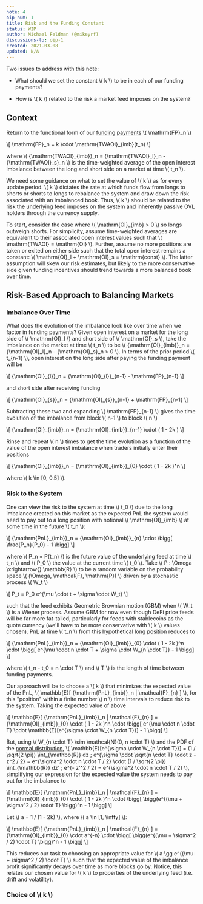 ```yaml
---
note: 4
oip-num: 1
title: Risk and the Funding Constant
status: WIP
author: Michael Feldman (@mikeyrf)
discussions-to: oip-1
created: 2021-03-08
updated: N/A
---
```


Two issues to address with this note:

- What should we set the constant \\( k \\) to be in each of our funding payments?

- How is \\( k \\) related to the risk a market feed imposes on the system?


## Context

Return to the functional form of our [funding payments](note-1) \\( \mathrm{FP}_n \\)

\\[ \mathrm{FP}\_n = k \cdot \mathrm{TWAOI}\_{imb}(t_n) \\]

where \\( {\mathrm{TWAOI}\_{imb}}_n = {\mathrm{TWAOI}_l}_n - {\mathrm{TWAOI}_s}_n \\) is the time-weighted average of the open interest imbalance between the long and short side on a market at time \\( t_n \\).

We need some guidance on what to set the value of \\( k \\) as for every update period. \\( k \\) dictates the rate at which funds flow from longs to shorts or shorts to longs to rebalance the system and draw down the risk associated with an imbalanced book. Thus, \\( k \\) should be related to the risk the underlying feed imposes on the system and inherently passive OVL holders through the currency supply.

To start, consider the case where \\( \mathrm{OI}_{imb} > 0 \\) so longs outweigh shorts. For simplicity, assume time-weighted averages are equivalent to their associated open interest values such that \\( \mathrm{TWAOI} = \mathrm{OI} \\). Further, assume no more positions are taken or exited on either side such that the total open interest remains a constant: \\( \mathrm{OI}_l + \mathrm{OI}_s = \mathrm{const} \\). The latter assumption will skew our risk estimates, but likely to the more conservative side given funding incentives should trend towards a more balanced book over time.


## Risk-Based Approach to Balancing Markets

### Imbalance Over Time

What does the evolution of the imbalance look like over time  when we factor in funding payments? Given open interest on a market for the long side of \\( \mathrm{OI}_l \\) and short side of \\( \mathrm{OI}_s \\), take the imbalance on the market at time \\( t_n \\) to be \\( {\mathrm{OI}\_{imb}}\_n = {\mathrm{OI}_l}_n - {\mathrm{OI}_s}_n > 0 \\). In terms of the prior period \\( t\_{n-1} \\), open interest on the long side after paying the funding payment will be

\\[ {\mathrm{OI}\_{l}}_n = {\mathrm{OI}\_{l}}\_{n-1} - \mathrm{FP}\_{n-1} \\]

and short side after receiving funding

\\[ {\mathrm{OI}\_{s}}_n = {\mathrm{OI}\_{s}}\_{n-1} + \mathrm{FP}\_{n-1} \\]

Subtracting these two and expanding \\( \mathrm{FP}_{n-1} \\) gives the time evolution of the imbalance from block \\( n-1 \\) to block \\( n \\)

\\[ {\mathrm{OI}\_{imb}}_n = {\mathrm{OI}\_{imb}}\_{n-1} \cdot ( 1 - 2k ) \\]

Rinse and repeat \\( n \\) times to get the time evolution as a function of the value of the open interest imbalance when traders initially enter their positions

\\[ {\mathrm{OI}\_{imb}}_n = {\mathrm{OI}\_{imb}}\_{0} \cdot ( 1 - 2k )^n \\]

where \\( k \in [0, 0.5] \\).


### Risk to the System

One can view the risk to the system at time \\( t_0 \\) due to the long imbalance created on this market as the expected PnL the system would need to pay out to a long position with notional \\( \mathrm{OI}_{imb} \\) at some time in the future \\( t_n \\):

\\[ {\mathrm{PnL}\_{imb}}_n = {\mathrm{OI}\_{imb}}\_{n} \cdot \bigg[ \frac{P_n}{P_0} - 1 \bigg] \\]

where \\( P_n = P(t_n) \\) is the future value of the underlying feed at time \\( t_n \\) and \\( P_0 \\) the value at the current time \\( t_0 \\). Take \\( P : \Omega \xrightarrow{} \mathbb{R} \\) to be a random variable on the probability space \\( (\Omega, \mathcal{F}, \mathrm{P}) \\) driven by a stochastic process \\( W_t \\)

\\[ P_t = P_0 e^{\mu \cdot t + \sigma \cdot W_t} \\]

such that the feed exhibits Geometric Brownian motion (GBM) when \\( W_t \\) is a Wiener process. Assume GBM for now even though DeFi price feeds will be far more fat-tailed, particularly for feeds with stablecoins as the quote currency (we'll have to be more conservative with \\( k \\) values chosen). PnL at time \\( t_n \\) from this hypothetical long position reduces to

\\[ {\mathrm{PnL}\_{imb}}_n = {\mathrm{OI}\_{imb}}\_{0} \cdot ( 1 - 2k )^n \cdot \bigg[ e^{\mu \cdot n \cdot T + \sigma \cdot W\_{n \cdot T}}  - 1 \bigg] \\]

where \\( t_n - t_0 = n \cdot T \\) and \\( T \\) is the length of time between funding payments.

Our approach will be to choose a \\( k \\) that minimizes the expected value of the PnL, \\( \mathbb{E}[ {\mathrm{PnL}\_{imb}}\_n \| \mathcal{F}_{n} ] \\), for this "position" within a finite number \\( n \\) time intervals to reduce risk to the system. Taking the expected value of above

\\[ \mathbb{E}[ {\mathrm{PnL}\_{imb}}\_n \| \mathcal{F}_{n} ] = {\mathrm{OI}\_{imb}}\_{0} \cdot ( 1 - 2k )^n \cdot \bigg[ e^{\mu \cdot n \cdot T} \cdot \mathbb{E}[e^{\sigma \cdot W\_{n \cdot T}}]  - 1 \bigg] \\]

But, using \\( W_{n \cdot T} \sim \mathcal{N}(0, n \cdot T) \\) and the PDF of the [normal distribution](https://en.wikipedia.org/wiki/Normal_distribution), \\( \mathbb{E}[e^{\sigma \cdot W\_{n \cdot T}}] = (1 / \sqrt{2 \pi}) \int_{\mathbb{R}} dz \; e^{\sigma \cdot \sqrt{n \cdot T} \cdot z - z^2 / 2} = e^{\sigma^2 \cdot n \cdot T / 2} \cdot (1 / \sqrt{2 \pi}) \int_{\mathbb{R}} dz' \; e^{- z'^2 / 2} = e^{\sigma^2 \cdot n \cdot T / 2} \\), simplifying our expression for the expected value the system needs to pay out for the imbalance to

\\[ \mathbb{E}[ {\mathrm{PnL}\_{imb}}\_n \| \mathcal{F}_{n} ] = {\mathrm{OI}\_{imb}}\_{0} \cdot ( 1 - 2k )^n \cdot \bigg[ \bigg(e^{(\mu + \sigma^2 / 2) \cdot T} \bigg)^n  - 1 \bigg] \\]

Let \\( a = 1 / (1 - 2k) \\), where \\( a \in [1, \infty] \\):

\\[ \mathbb{E}[ {\mathrm{PnL}\_{imb}}\_n \| \mathcal{F}_{n} ] = {\mathrm{OI}\_{imb}}\_{0} \cdot a^{-n} \cdot \bigg[ \bigg(e^{(\mu + \sigma^2 / 2) \cdot T} \bigg)^n  - 1 \bigg] \\]

This reduces our task to choosing an appropriate value for \\( a \gg e^{(\mu + \sigma^2 / 2) \cdot T} \\) such that the expected value of the imbalance profit significantly decays over time as more blocks go by. Notice, this relates our chosen value for \\( k \\) to properties of the underlying feed (i.e. drift and volatility).


### Choice of \\( k \\)
